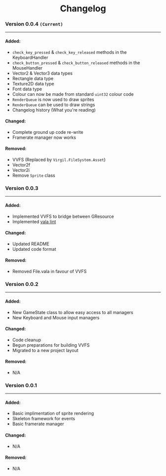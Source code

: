 <h1 align="center">Changelog</h1>

### Version 0.0.4 `(Current)`
---
#### Added:
- `check_key_pressed` & `check_key_released` methods in the KeyboardHandler
- `check_button_pressed` & `check_button_released` methods in the MouseHandler
- Vector2 & Vector3 data types
- Rectangle data type
- Texture2D data type
- Font data type
- Colour can now be made from standard `uint32` colour code
- `RenderQueue` is now used to draw sprites
- `RenderQueue` can be used to draw strings
- Changelog history (What you're reading)


#### Changed:
- Complete ground up code re-write
- Framerate manager now works

#### Removed:
- VVFS (Replaced by `Virgil.FileSystem.Asset`)
- Vector2f
- Vector2i
- Remove `Sprite` class



### Version 0.0.3
---
#### Added:
- Implemented VVFS to bridge between GResource
- Implemented [vala lint](https://github.com/vala-lang/vala-lint)

#### Changed:
- Updated README
- Updated code format

#### Removed:
- Removed File.vala in favour of VVFS



### Version 0.0.2
---
#### Added:
- New GameState class to allow easy access to all managers
- New Keyboard and Mouse input managers

#### Changed:
- Code cleanup
- Begun preparations for building VVFS
- Migrated to a new project layout

#### Removed:
- N/A



### Version 0.0.1
---
#### Added:
- Basic implimentation of sprite rendering
- Skeleton framework for events
- Basic framerate manager

#### Changed:
- N/A

#### Removed:
- N/A
